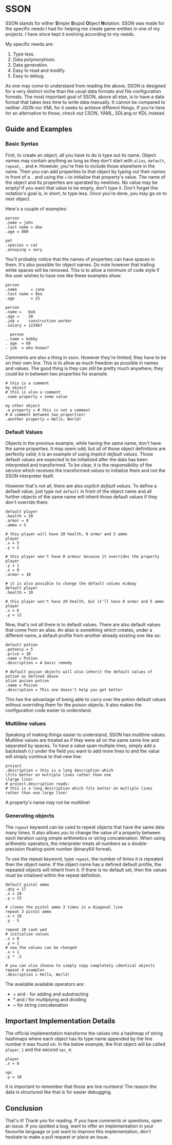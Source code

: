 # SSON
SSON stands for either **S**imple **S**tupid **O**bject **N**otation. SSON was made for the specific needs I had for helping me create game entities in one of my projects. I have since kept it evolving according to my needs.

My specific needs are:
1. Type less.
2. Data polymorphism.
3. Data generation.
4. Easy to read and modify.
5. Easy to debug.

As one may come to understand from reading the above, SSON is designed for a very distinct niche than the usual data formats and file configuration formats. The most important goal of SSON, above all else, is to have a data format that takes less time to write data manually. It cannot be compared to neither JSON nor XML for it seeks to achieve different things. If you're here for an alternative to those, check out CSON, YAML, SDLang or KDL instead. 

## Guide and Examples
### Basic Syntax
First, to create an object, all you have to do is type out its name. Object names may contain anything as long as they don't start with `alias`, `default`, `repeat`, `.` and `#`. However, you're free to include those elsewhere in the name. Then you can add properties to that object by typing out their names in front of a `.` and using the `=` to initialize that property's value. The name of the object and its properties are sperated by newlines. No value may be empty! If you want that value to be empty, don't type it. Don't forget this notation's goal is, in short, to type less. Once you're done, you may go on to next object.

Here's a couple of examples:
```sson
person
.name = john
.last name = doe
.age = 800

pet
.species = cat
.annoying = very
```
You'll probably notice that the names of properties can have spaces in them. It's also possible for object names. Do note however that trailing white spaces will be removed. This is to allow a minimum of code style if the user wishes to have one like these examples show:
```sson
person
.name      = jane
.last name = doe
.age       = 25

person
.name =   bob
.age =    30
.job =    construction worker
.salary = 123467

  person
. name = bobby
. age  = 60
. job  = who knows?
```

Comments are also a thing in sson. However they're limited; they have to be on their own line. This is to allow as much freedom as possible in names and values. The good thing is they can still be pretty much anywhere; they could be in between two properties for example.

```sson
# this is a comment
my object
# this is also a comment
.some property = some value

my other object
.a property = # this is not a comment
# A comment between two properties!
.another property = Hello, World!
```
### Default Values
Objects in the previous example, while having the same name, don't have the same properties. It may seem odd, but all of those object definitions are perfectly valid; it is an example of using *implicit default values*. Those default values are expected to be initialized after the data has been interpreted and transformed. To be clear, it is the responsibility of the service which receives the transformed values to initialize them and not the SSON interpreter itself.

However that's not all, there are also *explicit default values*. To define a default value, just type out `default` in front of the object name and all further objects of the same name will inherit those default values if they don't override them:
```sson
default player
.health = 20
.armor = 0
.ammo = 5

# this player will have 20 health, 0 armor and 5 ammo
player
.x = 5
.y = 2

# this player won't have 0 armour because it overrides the property
player
.y = 1
.x = 0
.armor = 10

# it is also possible to change the default values midway
default player
.health = 10

# this player won't have 20 health, but it'll have 0 armor and 5 ammo
player
.x = 6
.y = 12
```

Now, that's not all there is to default values. There are also default values that come from an alias. An alias is something which creates, under a different name, a default profile from another already existing one like so:
```sson
default potion
.potency = 5
.price = 10
.name = Potion
.description = A basic remedy

# default poison objects will also inherit the default values of potion as defined above
alias poison potion
.name = Poison
.description = This one doesn't help you get better
```
This has the advantage of being able to carry over the potion default values without overriding them for the poison objects. It also makes the configuration code easier to understand.

### Multiline values 
Speaking of making things easier to understand, SSON has multiline values. Multiline values are treated as if they were all on the same same line and separated by spaces. To have a value span multiple lines, simply add a backslash (`\`) under the field you want to add more lines to and the value will simply continue to that new line:
```sson
project
.description = this is a long description which
\fits better on multiple lines rather than one
\large line!
# project.description reads:
# this is a long description which fits better on multiple lines rather than one large line!
```
A property's name may not be multiline!

### Generating objects
The `repeat` keyword can be used to repeat objects that have the same data many times. It also allows you to change the value of a property between each iteration using simple arithmetics or string concatenation. When using arithmetic operators, the interpreter treats all numbers as a double-precision floating-point number (binary64 format).

To use the repeat keyword, type `repeat`, the number of times it is repeated then the object name. If the object name has a defined default profile, the repeated objects will inherit from it. If there is no default set, then the values must be initalised within the repeat definition.
```sson
default pistol ammo
.qty = 17
.x = 10
.y = 15

# clones the pistol ammo 3 times in a diagonal line
repeat 3 pistol ammo
.x + 10
.y - 5

repeat 10 cash wad
# initialize values
.x = 0
.y = 1
# now the values can be changed
.x + 1
.y * .5

# you can also choose to simply copy completely identical objects
repeat 4 examples
.description = Hello, World!
```
The available available operators are:
* \+ and - for adding and substracting
* \* and / for multiplying and dividing
* ~ for string concatenation

## Important Implementation Details
The official implementation transforms the values into a hashmap of string hashmaps where each object has its type name appended by the line number it was found on. In the below example, the first object will be called `player_1` and the second  `npc_4`:
```sson
player
.x = 8

npc
.y = 10
```
It is important to remember that those are line numbers! The reason the data is structured like that is for easier debugging.

## Conclusion
That's it! Thank you for reading. If you have comments or questions, open an issue. If you spotted a bug, want to offer an implementation in your favourite language or just want to improve this implementation, don't hesitate to make a pull request or place an issue.
